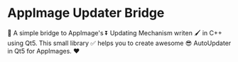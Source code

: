 # AppImage Updater Bridge
:rocket: A simple bridge to AppImage's :arrow_double_down: Updating Mechanism writen :paintbrush: in C++ using Qt5. This small library :white_check_mark: helps you to create awesome :sunglasses: AutoUpdater in Qt5 for AppImages. :heart:
